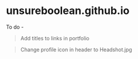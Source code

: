 # unsureboolean.github.io


To do - 
> Add titles to links in portfolio

> Change profile icon in header to Headshot.jpg
